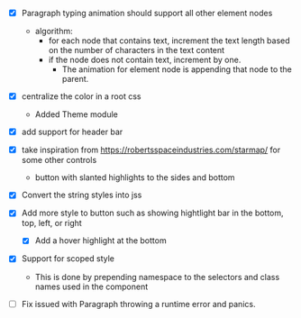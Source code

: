 - [X] Paragraph typing animation should support all other element nodes
    - algorithm:
        - for each node that contains text, increment the text length based on the number of characters in the text content
        - if the node does not contain text, increment by one.
            - The animation for element node is appending that node to the parent.
- [X] centralize the color in a root css
    - Added Theme module
- [X] add support for header bar
- [X] take inspiration from https://robertsspaceindustries.com/starmap/ for some other controls
    - button with slanted highlights to the sides and bottom
- [X] Convert the string styles into jss
- [X] Add more style to button such as showing hightlight bar in the bottom, top, left, or right
    - [X] Add a hover highlight at the bottom
- [X] Support for scoped style
    - This is done by prepending namespace to the selectors and class names used in the component
- [ ] Fix issued with Paragraph throwing a runtime error and panics.

